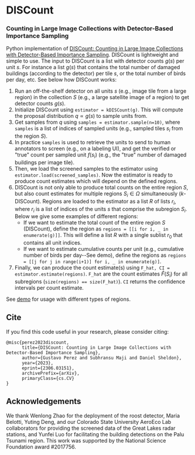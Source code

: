# DISCount 
### Counting in Large Image Collections with Detector-Based Importance Sampling

Python implementation of [DISCount: Counting in Large Image Collections with Detector-Based Importance Sampling](https://arxiv.org/abs/2306.03151). 
DISCount is lightweight and simple to use. The input to DISCount is a list with detector counts $g(s)$ per unit $s$. For instance a list $g(s)$ that contains the total number of damaged buildings (according to the detector) per tile $s$, or the total number of birds per day, etc. See below how DISCount works:

1. Run an off-the-shelf detector on all units $s$ (e.g., image tile from a large region) in the collection $S$ (e.g., a large satellite image of a region) to get detector counts $g(s)$.
2. Initialize DISCount using `estimator = kDISCount(g)`. This will compute the proposal distribution $q \propto g(s)$ to sample units from.
3. Get samples from $q$ using `samples = estimator.sample(n=10)`, where `samples` is a list of indices of sampled units (e.g., sampled tiles $s_i$ from the region $S$). 
4. In practice `samples` is used to retrieve the units to send to human annotators to screen (e.g., on a labeling UI), and get the verified or "true" count per sampled unit $f(s_i)$ (e.g., the "true" number of damaged buildings per image tile). 
5. Then, we load the screened samples to the estimator using `estimator.load(screened_samples)`. Now the estimator is ready to produce count estimates which will depend on the defined regions.
6. DISCount is not only able to produce total counts on the entire region $S$, but also count estimates for multiple regions $S_i \in \Omega$ simultaneously ($k$-DISCount). Regions are loaded to the estimator as a list $R$ of lists $r_i$, where $r_i$ is a list of indices of the units $s$ that comprise the subregion $S_i$. Below we give some examples of different regions:
	* If we want to estimate the total count of the entire region $S$ (DISCount), define the region as `regions = [[i for i, _ in enumerate(g)]]`. This will define a list $R$ with a single sublist $r_0$ that contains all unit indices.
	* If we want to estimate cumulative counts per unit (e.g., cumulative number of birds per day--See demo), define the regions as `regions = [[j for j in range(i+1)] for i, _ in enumerate(g)]`.
7. Finally, we can produce the count estimate(s) using `F_hat, CI = estimator.estimate(regions)`. `F_hat` are the count estimates $\hat{F}(S_i)$ for all subregions (`size(regions) == size(F_hat)`). `CI` returns the confidence intervals per count estimate.

See [demo](https://github.com/gperezs/DISCount/blob/main/demo.ipynb) for usage with different types of regions.

## Cite
If you find this code useful in your research, please consider citing:
```
@misc{perez2023discount,
      title={DISCount: Counting in Large Image Collections with Detector-Based Importance Sampling}, 
      author={Gustavo Perez and Subhransu Maji and Daniel Sheldon},
      year={2023},
      eprint={2306.03151},
      archivePrefix={arXiv},
      primaryClass={cs.CV}
}
```

## Acknowledgements
We thank Wenlong Zhao for the deployment of the roost detector, Maria Belotti, Yuting Deng, and our Colorado State University AeroEco Lab collaborators for providing the screened data of the Great Lakes radar stations, and Yunfei Luo for facilitating the building detections on the Palu Tsunami region. This work was supported by the National Science Foundation award #2017756.

